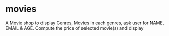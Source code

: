 # movies
A Movie shop to display Genres, Movies in each genres, ask user for NAME, EMAIL &amp; AGE. Compute the price of selected movie(s) and display
